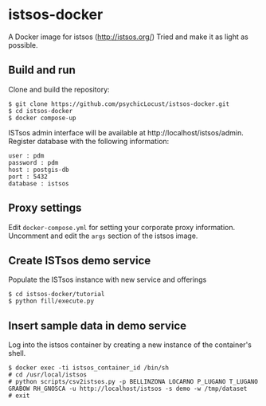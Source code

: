 # istsos-docker

A Docker image for istsos (http://istsos.org/)
Tried and make it as light as possible.

## Build and run

Clone and build the repository:

    $ git clone https://github.com/psychicLocust/istsos-docker.git
    $ cd istsos-docker
    $ docker compose-up
    
ISTsos admin interface will be available at http://localhost/istsos/admin. 
Register database with the following information:

    user : pdm
    password : pdm 
    host : postgis-db 
    port : 5432
    database : istsos

## Proxy settings

Edit `docker-compose.yml` for setting your corporate proxy information. Uncomment and edit the `args` section of the istsos image.


## Create ISTsos demo service

Populate the ISTsos instance with new service and offerings

    $ cd istsos-docker/tutorial
    $ python fill/execute.py
   
## Insert sample data in demo service

Log into the istsos container by creating a new instance of the container's shell.

    $ docker exec -ti istsos_container_id /bin/sh
    # cd /usr/local/istsos
    # python scripts/csv2istsos.py -p BELLINZONA LOCARNO P_LUGANO T_LUGANO GRABOW RH_GNOSCA -u http://localhost/istsos -s demo -w /tmp/dataset
    # exit
